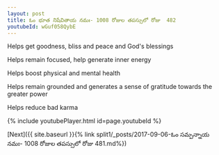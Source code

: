 ```yaml
---
layout: post
title: ఓం భూత నిషేవితాయ నమః- 1008 రోజుల తపస్సులో రోజు  482
youtubeId: wGuf058QybE
---
```

 
 
Helps get goodness, bliss and peace and God's blessings
 
Helps remain focused, help generate inner energy 
 
Helps boost physical and mental health 
 
Helps remain grounded and generates a sense of gratitude towards the greater power 
 
Helps reduce bad karma
 
 
 
 


{% include youtubePlayer.html id=page.youtubeId %}
 
[Next]({{ site.baseurl }}{% link  split1/_posts/2017-09-06-ఓం సమ్పన్నాయ నమః- 1008 రోజుల తపస్సులో రోజు  481.md%})
 
